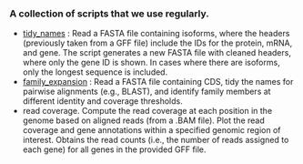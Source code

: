 ### A collection of scripts that we use regularly.  

  * [tidy_names](tidy_names/README.md) : Read a FASTA file containing isoforms, where the headers (previously taken from a GFF file) include the IDs for the protein, mRNA, and gene. The script generates a new FASTA file with cleaned headers, where only the gene ID is shown. In cases where there are isoforms, only the longest sequence is included.
  * [family_expansion](family_expansion/analysis.R) : Read a FASTA file containing CDS, tidy the names for pairwise alignments (e.g., BLAST), and identify family members at different identity and coverage thresholds.
* read coverage. Compute the read coverage at each position in the genome based on aligned reads (from a .BAM file). Plot the read coverage and gene annotations within a specified genomic region of interest. Obtains the read counts (i.e., the number of reads assigned to each gene) for all genes in the provided GFF file.
